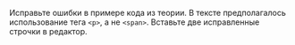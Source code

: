 Исправьте ошибки в примере кода из теории. В тексте предполагалось использование тега `<p>`, а не `<span>`. Вставьте две исправленные строчки в редактор.
